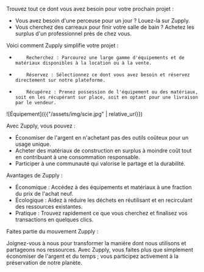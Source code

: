 Trouvez tout ce dont vous avez besoin pour votre prochain projet :
  * Vous avez besoin d'une perceuse pour un jour ? Louez-la sur Zupply.
  * Vous cherchez des carreaux pour finir votre salle de bain ? Achetez les surplus d'un professionnel près de chez vous.

Voici comment Zupply simplifie votre projet :
  * 		Recherchez : Parcourez une large gamme d'équipements et de matériaux disponibles à la location ou à la vente.
  * 		Réservez : Sélectionnez ce dont vous avez besoin et réservez directement sur notre plateforme.
  * 		Récupérez : Prenez possession de l'équipement ou des matériaux, soit en les récupérant sur place, soit en optant pour une livraison par le vendeur.

![Équipement]({{"/assets/img/scie.jpg" | relative_url}})


Avec Zupply, vous pouvez :
  * Économiser de l'argent en n'achetant pas des outils coûteux pour un usage unique.
  * Acheter des matériaux de construction en surplus à moindre coût tout en contribuant à une consommation responsable.
  * Participer à une communauté qui valorise le partage et la durabilité.

Avantages de Zupply :
  * Économique : Accédez à des équipements et matériaux à une fraction du prix de l'achat neuf.
  * Écologique : Aidez à réduire les déchets en réutilisant et en recirculant des ressources existantes.
  * Pratique : Trouvez rapidement ce que vous cherchez et finalisez vos transactions en quelques clics.

Faites partie du mouvement Zupply :

Joignez-vous à nous pour transformer la manière dont nous utilisons et partageons nos ressources. Avec Zupply, vous faites plus que simplement économiser de l'argent et du temps ; vous participez activement à la préservation de notre planète.
